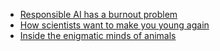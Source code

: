- [Responsible AI has a burnout problem](https://www.technologyreview.com/2022/10/28/1062332/responsible-ai-has-a-burnout-problem/)
- [How scientists want to make you young again](https://www.technologyreview.com/2022/10/25/1061644/how-to-be-young-again/)
- [Inside the enigmatic minds of animals](https://www.technologyreview.com/2022/10/24/1061064/book-review-animal-minds/)
